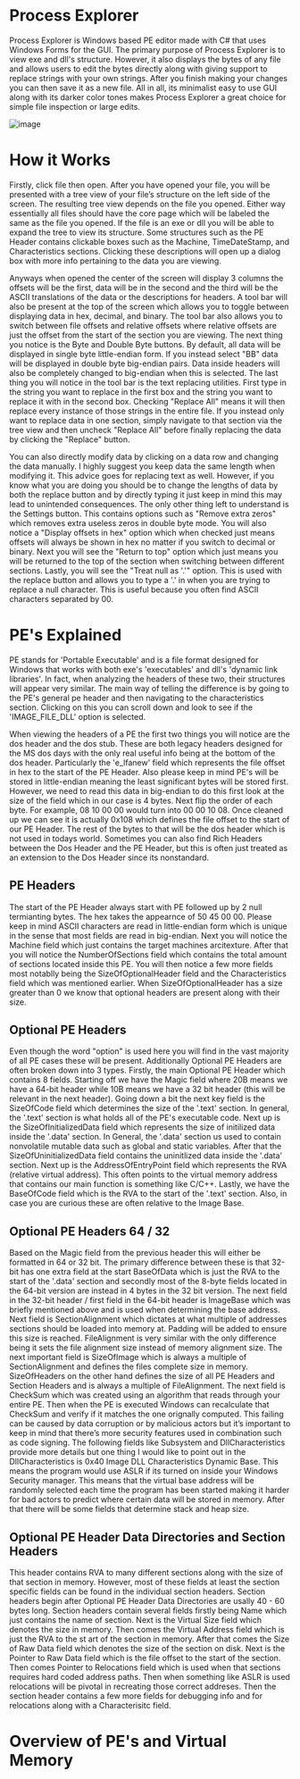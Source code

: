# Process Explorer
Process Explorer is Windows based PE editor made with C# that uses Windows Forms for the GUI. The primary purpose of Process Explorer is to view exe and dll's structure. 
However, it also displays the bytes of any file and allows users to edit the bytes directly along with giving support to replace strings with your own strings. After you finish
making your changes you can then save it as a new file. All in all, its minimalist easy to use GUI along with its darker color tones makes Process Explorer a great choice for 
simple file inspection or large edits.

![image](https://github.com/CloneLTaps/ProcessExplorer/assets/83735831/0b4347fc-a8d4-4881-b4cd-4e4f901e14fd)

# How it Works
Firstly, click file then open. After you have opened your file, you will be presented with a tree view of your file’s structure on the left side of the screen. The resulting tree
view depends on the file you opened. Either way essentially all files should have the core page which will be labeled the same as the file you opened. If the file is an exe or dll
you will be able to expand the tree to view its structure. Some structures such as the PE Header contains clickable boxes such as the Machine, TimeDateStamp, and Characteristics
sections. Clicking these descriptions will open up a dialog box with more info pertaining to the data you are viewing.

Anyways when opened the center of the screen will display 3 columns the offsets will be the first, data will be in the second and the third will be the ASCII translations of the data
or the descriptions for headers. A tool bar will also be present at the top of the screen which allows you to toggle between displaying data in hex, decimal, and binary. The tool bar 
also allows you to switch between file offsets and relative offsets where relative offsets are just the offset from the start of the section you are viewing. The next thing you notice is 
the Byte and Double Byte buttons. By default, all data will be displayed in single byte little-endian form. If you instead select "BB" data will be displayed in double byte big-endian pairs.
Data inside headers will also be completely changed to big-endian when this is selected. The last thing you will notice
in the tool bar is the text replacing utilities. First type in the string you want to replace in the first box and the string you want to replace it with in the second box. Checking 
"Replace All" means it will then replace every instance of those strings in the entire file. If you instead only want to replace data in one section, simply navigate to that section via
the tree view and then uncheck "Replace All" before finally replacing the data by clicking the "Replace" button.
 
You can also directly modify data by clicking on a data row and changing the data manually. I highly suggest you keep data the same length when modifying it. This advice goes for replacing 
text as well. However, if you know what you are doing you should be to change the lengths of data by both the replace button and by directly typing it just keep in mind this may lead to unintended
consequences. The only other thing left to understand is the Settings button. This contains options such as "Remove extra zeros" which removes extra useless zeros in double byte mode. You will also
notice a "Display offsets in hex" option which when checked just means offsets will always be shown in hex no matter if you switch to decimal or binary. Next you will see the "Return to top" option
which just means you will be returned to the top of the section when switching between different sections. Lastly, you will see the "Treat null as '.'" option. This is used with the replace button 
and allows you to type a '.' in when you are trying to replace a null character. This is useful because you often find ASCII characters separated by 00.

# PE's Explained
PE stands for 'Portable Executable' and is a file format designed for Windows that works with both exe's 'executables' and dll's 'dynamic link libraries'. In fact, when analyzing the headers of these
two, their structures will appear very similar. The main way of telling the difference is by going to the PE's general pe header and then navigating to the characteristics section. Clicking on this you can scroll 
down and look to see if the 'IMAGE_FILE_DLL' option is selected.

When viewing the headers of a PE the first two things you will notice are the dos header and the dos stub. These are both legacy headers designed for the MS dos days with the only real useful info being at the bottom
of the dos header. Particularly the 'e_lfanew' field which represents the file offset in hex to the start of the PE Header. Also please keep in mind PE's will be stored in little-endian meaning the least significant
bytes will be stored first. However, we need to read this data in big-endian to do this first look at the size of the field which in our case is 4 bytes. Next flip the order of each byte. For example, 08 10 00 00
would turn into 00 00 10 08. Once cleaned up we can see it is actually 0x108 which defines the file offset to the start of our PE Header. The rest of the bytes to that will be the dos header which is not used in todays
world. Sometimes you can also find Rich Headers between the Dos Header and the PE Header, but this is often just treated as an extension to the Dos Header since its nonstandard.

## PE Headers
The start of the PE Header always start with PE followed up by 2 null termianting bytes. The hex takes the appearnce of 50 45 00 00. Please keep in mind ASCII characters are read in little-endian form which is unique in the 
sense that most fields are read in big-endian. Next you will notice the Machine field which just contains the target machines arcitexture. After that you will notice the NumberOfSections field which contains the total amount 
of sections located inside this PE. You will then notice a few more fields most notablly being the SizeOfOptionalHeader field and the Characteristics field which was mentioned earlier. When SizeOfOptionalHeader has a size 
greater than 0 we know that optional headers are present along with their size.

## Optional PE Headers
Even though the word "option" is used here you will find in the vast majority of all PE cases these will be present. Additionally Optional PE Headers are often broken down into 3 types. Firstly, the main Optional PE Header 
which contains 8 fields. Starting off we have the Magic field where 20B means we have a 64-bit header while 10B means we have a 32 bit header (this will be relevant in the next header). Going down a bit the next key field 
is the SizeOfCode field which determines the size of the '.text' section. In general, the '.text' section is what holds all of the PE's executable code. Next up is the SizeOfInitializedData field which represents
the size of initilized data inside the '.data' section. In General, the '.data' section us used to contain nonvolatile mutable data such as global and static variables. After that the SizeOfUninitializedData field 
contains the uninitlized data inside the '.data' section. Next up is the AddressOfEntryPoint field which represents the RVA (relative virtual address). This often points to the virtual memory address that contains
our main function is something like C/C++. Lastly, we have the BaseOfCode field which is the RVA to the start of the '.text' section. Also, in case you are curious these are often relative to the Image Base.

## Optional PE Headers 64 / 32
Based on the Magic field from the previous header this will either be formatted in 64 or 32 bit. The primary difference between these is that 32-bit has one extra field at the start BaseOfData which is just the RVA
to the start of the '.data' section and secondly most of the 8-byte fields located in the 64-bit version are instead in 4 bytes in the 32 bit version. The next field in the 32-bit header / first field in the 64-bit header 
is ImageBase which was briefly mentioned above and is used when determining the base address. Next field is SectionAlignment which dictates at what multiple of addresses sections should be loaded into memory at. 
Padding will be added to ensure this size is reached. FileAlignment is very similar with the only difference being it sets the file alignment size instead of memory alignment size. The next important field is SizeOfImage
which is always a multiple of SectionAlignment and defines the files complete size in memory. SizeOfHeaders on the other hand defines the size of all PE Headers and Section Headers and is always a multiple of FileAlignment.
The next field is CheckSum which was created using an algorithm that reads through your entire PE. Then when the PE is executed Windows can recalculate that CheckSum and verify if it matches the one orignally computed. This failing
can be caused by data corruption or by malicious actors but it’s important to keep in mind that there’s more security features used in combination such as code signing. The following fields like Subsystem and DllCharacteristics 
provide more details but one thing I would like to point out in the DllCharacteristics is 0x40 Image DLL Characteristics Dynamic Base. This means the program would use ASLR if its turned on inside your Windows Security manager.
This means that the virtual base address will be randomly selected each time the program has been started making it harder for bad actors to predict where certain data will be stored in memory. After that there will be some 
fields that determine stack and heap size.

## Optional PE Header Data Directories and Section Headers
This header contains RVA to many different sections along with the size of that section in memory. However, most of these fields at least the section specific fields can be found in the individual section headers. Section
headers begin after Optional PE Header Data Directories are usally 40 - 60 bytes long. Section headers contain several fields firstly being Name which just contains the name of section. Next is the Virtual Size field which
denotes the size in memory. Then comes the Virtual Address field which is just the RVA to the st art of the section in memory. After that comes the Size of Raw Data field which denotes the size of the section on disk. Next
is the Pointer to Raw Data field which is the file offset to the start of the section. Then comes Pointer to Relocations field which is used when that sections requires hard coded address paths. Then when something like ASLR
is used relocations will be pivotal in recreating those correct addreses. Then the section header contains a few more fields for debugging info and for relocations along with a Characterisitc field. 


# Overview of PE's and Virtual Memory






